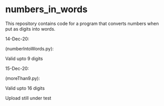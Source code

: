 # numbers_in_words
This repository contains code for a program that converts numbers when put as digits into words.

14-Dec-20: 

(numberIntoWords.py):

Valid upto 9 digits

15-Dec-20:

(moreThan9.py):

Valid upto 16 digits

Upload still under test
